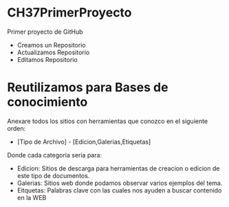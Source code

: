 # CH37PrimerProyecto
Primer proyecto de GitHub

- Creamos un Repositorio
- Actualizamos Repositorio
- Editamos Repositorio

# Reutilizamos para Bases de conocimiento

Anexare todos los sitios con herramientas que conozco en el siguiente orden:
- [Tipo de Archivo] - [Edicion,Galerias,Etiquetas]

Donde cada categoria seria para:

- Edicion: Sitios de descarga para herramientas de creacion o edicion de este tipo de documentos.
- Galerias: Sitios web donde podamos observar varios ejemplos del tema.
- Eitquetas: Palabras clave con las cuales nos ayuden a buscar contenido en la WEB
